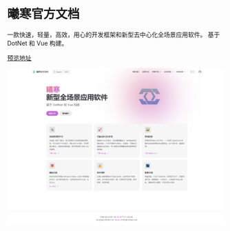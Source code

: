 # 曦寒官方文档

一款快速，轻量，高效，用心的开发框架和新型去中心化全场景应用软件。 基于 DotNet 和 Vue 构建。

[预览地址](https://docs.xihan.fun/)

![image-20230826162008781](./assets/image-20230826162008781.png)
